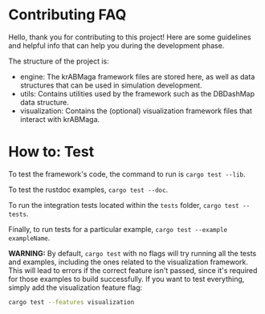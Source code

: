# Contributing FAQ

Hello, thank you for contributing to this project! Here are some guidelines and helpful info that can help you during
the development phase.

The structure of the project is:

- engine: The krABMaga framework files are stored here, as well as data structures that can be used in simulation
  development.
- utils: Contains utilities used by the framework such as the DBDashMap data structure.
- visualization: Contains the (optional) visualization framework files that interact with krABMaga.

# How to: Test

To test the framework's code, the command to run is `cargo test --lib`.

To test the rustdoc examples, `cargo test --doc`.

To run the integration tests located within the `tests` folder, `cargo test --tests`.

Finally, to run tests for a particular example, `cargo test --example exampleName`.

**WARNING:** By default, `cargo test` with no flags will try running all the tests and examples, including the ones related to the
visualization framework. This will lead to errors if the correct feature isn't passed, since it's required for those
examples to build successfully. If you want to test everything, simply add the visualization feature flag:

```sh
cargo test --features visualization
```
